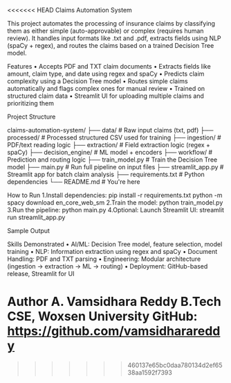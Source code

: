 <<<<<<< HEAD
Claims Automation System

This project automates the processing of insurance claims by classifying them as either simple (auto-approvable) or complex (requires human review). It handles input formats like .txt and .pdf, extracts fields using NLP (spaCy + regex), and routes the claims based on a trained Decision Tree model.

Features
• Accepts PDF and TXT claim documents
• Extracts fields like amount, claim type, and date using regex and spaCy
• Predicts claim complexity using a Decision Tree model
• Routes simple claims automatically and flags complex ones for manual review
• Trained on structured claim data
• Streamlit UI for uploading multiple claims and prioritizing them

Project Structure

claims-automation-system/
├── data/                   # Raw input claims (txt, pdf)
├── processed/              # Processed structured CSV used for training
├── ingestion/              # PDF/text reading logic
├── extraction/             # Field extraction logic (regex + spaCy)
├── decision_engine/        # ML model + encoders
├── workflow/               # Prediction and routing logic
├── train_model.py          # Train the Decision Tree model
├── main.py                 # Run full pipeline on input files
├── streamlit_app.py        # Streamlit app for batch claim analysis
├── requirements.txt        # Python dependencies
└── README.md               # You're here

How to Run
1.Install dependencies:
pip install -r requirements.txt
python -m spacy download en_core_web_sm
2.Train the model:
python train_model.py
3.Run the pipeline:
python main.py
4.Optional: Launch Streamlit UI:
streamlit run streamlit_app.py

Sample Output



Skills Demonstrated
• AI/ML: Decision Tree model, feature selection, model training
• NLP: Information extraction using regex and spaCy
• Document Handling: PDF and TXT parsing
• Engineering: Modular architecture (ingestion → extraction → ML → routing)
• Deployment: GitHub-based release, Streamlit for UI


Author
A. Vamsidhara Reddy
B.Tech CSE, Woxsen University
GitHub: https://github.com/vamsidharareddy
=======

>>>>>>> 460137e65bc0daa780134d2ef6538aa1592f7393
